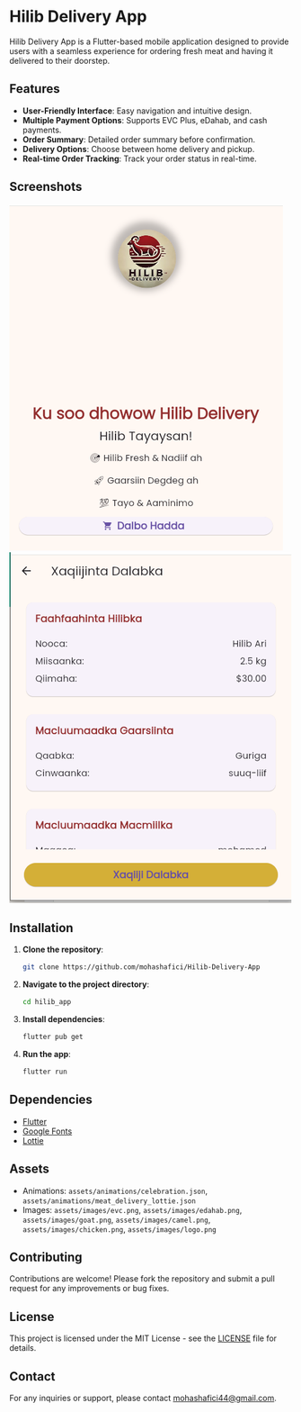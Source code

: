 # Hilib Delivery App

Hilib Delivery App is a Flutter-based mobile application designed to provide users with a seamless experience for ordering fresh meat and having it delivered to their doorstep.

## Features

- **User-Friendly Interface**: Easy navigation and intuitive design.
- **Multiple Payment Options**: Supports EVC Plus, eDahab, and cash payments.
- **Order Summary**: Detailed order summary before confirmation.
- **Delivery Options**: Choose between home delivery and pickup.
- **Real-time Order Tracking**: Track your order status in real-time.

## Screenshots

![Welcome Screen](assets/screenshots/welcome_screen.png)
![Order Summary](assets/screenshots/order_summary.png)

## Installation

1. **Clone the repository**:
   ```bash
   git clone https://github.com/mohashafici/Hilib-Delivery-App
   ```
2. **Navigate to the project directory**:
   ```bash
   cd hilib_app
   ```
3. **Install dependencies**:
   ```bash
   flutter pub get
   ```
4. **Run the app**:
   ```bash
   flutter run
   ```

## Dependencies

- [Flutter](https://flutter.dev)
- [Google Fonts](https://pub.dev/packages/google_fonts)
- [Lottie](https://pub.dev/packages/lottie)

## Assets

- Animations: `assets/animations/celebration.json`, `assets/animations/meat_delivery_lottie.json`
- Images: `assets/images/evc.png`, `assets/images/edahab.png`, `assets/images/goat.png`, `assets/images/camel.png`, `assets/images/chicken.png`, `assets/images/logo.png`

## Contributing

Contributions are welcome! Please fork the repository and submit a pull request for any improvements or bug fixes.

## License

This project is licensed under the MIT License - see the [LICENSE](LICENSE) file for details.

## Contact

For any inquiries or support, please contact mohashafici44@gmail.com.